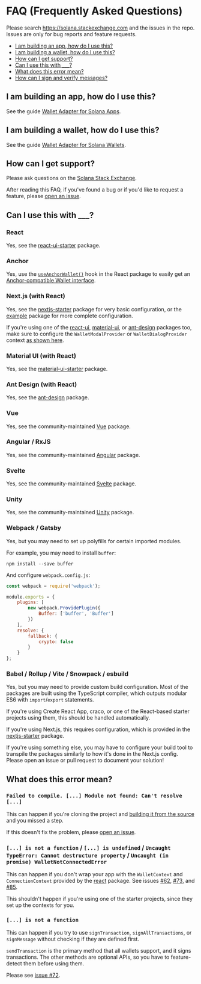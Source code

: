# FAQ (Frequently Asked Questions)

Please search https://solana.stackexchange.com and the issues in the repo. Issues are only for bug reports and feature requests.

- [I am building an app, how do I use this?](#i-am-building-an-app-how-do-i-use-this)
- [I am building a wallet, how do I use this?](#i-am-building-a-wallet-how-do-i-use-this)
- [How can I get support?](#how-can-i-get-support)
- [Can I use this with ___?](#can-i-use-this-with-___)
- [What does this error mean?](#what-does-this-error-mean)
- [How can I sign and verify messages?](#how-can-i-sign-and-verify-messages)

## I am building an app, how do I use this?

See the guide [Wallet Adapter for Solana Apps](https://github.com/duthanhdl97/tdc-wallet-adapter/blob/master/APP.md).

## I am building a wallet, how do I use this?

See the guide [Wallet Adapter for Solana Wallets](https://github.com/duthanhdl97/tdc-wallet-adapter/blob/master/WALLET.md).

## How can I get support?

Please ask questions on the [Solana Stack Exchange](https://solana.stackexchange.com).

After reading this FAQ, if you've found a bug or if you'd like to request a feature, please [open an issue](https://github.com/duthanhdl97/tdc-wallet-adapter/issues/new).

## Can I use this with ___?

### React
Yes, see the [react-ui-starter](https://github.com/duthanhdl97/tdc-wallet-adapter/tree/master/packages/starter/react-ui-starter) package.

### Anchor
Yes, use the [`useAnchorWallet()`](https://github.com/duthanhdl97/tdc-wallet-adapter/blob/master/packages/core/react/src/useAnchorWallet.ts) hook in the React package to easily get an [Anchor-compatible Wallet interface](https://github.com/project-serum/anchor/blob/0faed886002a9b01ad0513c860e19d7570cb0221/ts/src/provider.ts#L220-L224).

### Next.js (with React)
Yes, see the [nextjs-starter](https://github.com/duthanhdl97/tdc-wallet-adapter/tree/master/packages/starter/nextjs-starter) package for very basic configuration, or the [example](https://github.com/duthanhdl97/tdc-wallet-adapter/tree/master/packages/starter/example) package for more complete configuration.

If you're using one of the [react-ui](https://github.com/duthanhdl97/tdc-wallet-adapter/tree/master/packages/ui/react-ui), [material-ui](https://github.com/duthanhdl97/tdc-wallet-adapter/tree/master/packages/ui/material-ui), or [ant-design](https://github.com/duthanhdl97/tdc-wallet-adapter/tree/master/packages/ui/ant-design) packages too, make sure to configure the `WalletModalProvider` or `WalletDialogProvider` context [as shown here](https://github.com/duthanhdl97/tdc-wallet-adapter#setup).

### Material UI (with React)
Yes, see the [material-ui-starter](https://github.com/duthanhdl97/tdc-wallet-adapter/tree/master/packages/starter/material-ui-starter) package.

### Ant Design (with React)
Yes, see the [ant-design](https://github.com/duthanhdl97/tdc-wallet-adapter/tree/master/packages/core/ant-design) package.

### Vue
Yes, see the community-maintained [Vue](https://github.com/lorisleiva/solana-wallets-vue) package.

### Angular / RxJS
Yes, see the community-maintained [Angular](https://github.com/heavy-duty/platform/tree/master/libs/wallet-adapter) package.

### Svelte
Yes, see the community-maintained [Svelte](https://github.com/svelte-on-solana/wallet-adapter) package.

### Unity
Yes, see the community-maintained [Unity](https://github.com/magicblock-labs/Solana.Unity-SDK) package.

### Webpack / Gatsby
Yes, but you may need to set up polyfills for certain imported modules.

For example, you may need to install `buffer`:
```shell
npm install --save buffer
```

And configure `webpack.config.js`:
```js
const webpack = require('webpack');

module.exports = {
    plugins: [
        new webpack.ProvidePlugin({
            Buffer: ['buffer', 'Buffer']
        })
    ],
    resolve: {
        fallback: {
            crypto: false
        }
    }
};
```

### Babel / Rollup / Vite / Snowpack / esbuild
Yes, but you may need to provide custom build configuration.
Most of the packages are built using the TypeScript compiler, which outputs modular ES6 with `import`/`export` statements.

If you're using Create React App, craco, or one of the React-based starter projects using them, this should be handled automatically.

If you're using Next.js, this requires configuration, which is provided in the [nextjs-starter](https://github.com/duthanhdl97/tdc-wallet-adapter/tree/master/packages/starter/nextjs-starter) package.

If you're using something else, you may have to configure your build tool to transpile the packages similarly to how it's done in the Next.js config.
Please open an issue or pull request to document your solution!

## What does this error mean?

### `Failed to compile. [...] Module not found: Can't resolve [...]`

This can happen if you're cloning the project and [building it from the source](https://github.com/duthanhdl97/tdc-wallet-adapter/blob/master/README.md#build-from-source) and you missed a step.

If this doesn't fix the problem, please [open an issue](https://github.com/duthanhdl97/tdc-wallet-adapter/issues/new).

### `[...] is not a function` / `[...] is undefined` / `Uncaught TypeError: Cannot destructure property` / `Uncaught (in promise) WalletNotConnectedError`

This can happen if you don't wrap your app with the `WalletContext` and `ConnectionContext` provided by the [react](https://github.com/duthanhdl97/tdc-wallet-adapter/tree/master/packages/core/react) package.
See issues [#62](https://github.com/duthanhdl97/tdc-wallet-adapter/issues/62#issuecomment-916421795), [#73](https://github.com/duthanhdl97/tdc-wallet-adapter/issues/73#issuecomment-919237687), and [#85](https://github.com/duthanhdl97/tdc-wallet-adapter/issues/85).

This shouldn't happen if you're using one of the starter projects, since they set up the contexts for you.

### `[...] is not a function`

This can happen if you try to use `signTransaction`, `signAllTransactions`, or `signMessage` without checking if they are defined first.

`sendTransaction` is the primary method that all wallets support, and it signs transactions.
The other methods are optional APIs, so you have to feature-detect them before using them.

Please see [issue #72](https://github.com/duthanhdl97/tdc-wallet-adapter/issues/72#issuecomment-919232595).
